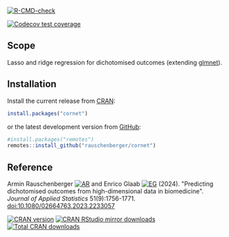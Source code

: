 
[![R-CMD-check](https://github.com/rauschenberger/cornet/actions/workflows/R-CMD-check.yaml/badge.svg)](https://github.com/rauschenberger/cornet/actions/workflows/R-CMD-check.yaml)

[![Codecov test coverage](https://codecov.io/gh/rauschenberger/cornet/graph/badge.svg)](https://app.codecov.io/gh/rauschenberger/cornet)

<!--
[![AppVeyor build status](https://ci.appveyor.com/api/projects/status/github/rauschenberger/cornet?svg=true)](https://ci.appveyor.com/project/rauschenberger/cornet)
[![Coverage Status](https://codecov.io/github/rauschenberger/cornet/coverage.svg?branch=master)](https://app.codecov.io/github/rauschenberger/cornet)
-->

## Scope

Lasso and ridge regression for dichotomised outcomes (extending
[glmnet](https://CRAN.R-project.org/package=glmnet)).

## Installation

Install the current release from
[CRAN](https://CRAN.R-project.org/package=cornet):

``` r
install.packages("cornet")
```

or the latest development version from
[GitHub](https://github.com/rauschenberger/cornet):

``` r
#install.packages("remotes")
remotes::install_github("rauschenberger/cornet")
```

## Reference

Armin Rauschenberger
[![AR](https://info.orcid.org/wp-content/uploads/2019/11/orcid_16x16.png)](https://orcid.org/0000-0001-6498-4801)
and Enrico Glaab
[![EG](https://info.orcid.org/wp-content/uploads/2019/11/orcid_16x16.png)](https://orcid.org/0000-0003-3977-7469)
(2024). "Predicting dichotomised outcomes from high-dimensional data in biomedicine".
*Journal of Applied Statistics* 51(9):1756-1771.
[doi:10.1080/02664763.2023.2233057](https:/doi.org/10.1080/02664763.2023.2233057)

[![CRAN version](https://www.r-pkg.org/badges/version/cornet)](https://CRAN.R-project.org/package=cornet)
[![CRAN RStudio mirror downloads](https://cranlogs.r-pkg.org/badges/cornet)](https://CRAN.R-project.org/package=cornet)
[![Total CRAN downloads](https://cranlogs.r-pkg.org/badges/grand-total/cornet)](https://CRAN.R-project.org/package=cornet)
